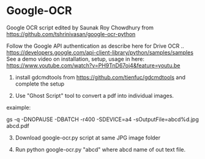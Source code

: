 # Google-OCR
Google OCR script edited by Saunak Roy Chowdhury from https://github.com/tshrinivasan/google-ocr-python


Follow the Google API authentication as describe here for Drive OCR .. https://developers.google.com/api-client-library/python/samples/samples
See a demo video on installation, setup, usage in here: https://www.youtube.com/watch?v=PH9TnD67oj4&feature=youtu.be

1. install gdcmdtools from https://github.com/tienfuc/gdcmdtools and complete the setup

2. Use "Ghost Script" tool to convert a pdf into individual images.

exaimple:

gs -q -DNOPAUSE -DBATCH -r400 -SDEVICE=a4 -sOutputFile=abcd%d.jpg abcd.pdf

3. Download google-ocr.py script at same JPG image  folder

4. Run python google-ocr.py "abcd"   where abcd name of out text file.
